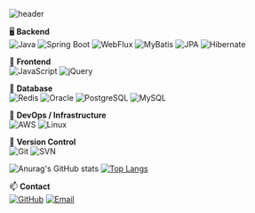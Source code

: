 ![header](https://capsule-render.vercel.app/api?type=venom&color=D4F4FA&fontColor=00D8FF&height=300&section=header&text=Heeyeon%20Eom&fontSize=90)

🖥️ **Backend**  
![Java](https://img.shields.io/badge/Java-007396?style=flat&logo=java&logoColor=white) ![Spring Boot](https://img.shields.io/badge/Spring%20Boot-6DB33F?style=flat&logo=spring&logoColor=white) ![WebFlux](https://img.shields.io/badge/WebFlux-6DB33F?style=flat&logo=spring&logoColor=white) ![MyBatis](https://img.shields.io/badge/MyBatis-000000?style=flat&logo=mybatis&logoColor=white) ![JPA](https://img.shields.io/badge/JPA-589636?style=flat) ![Hibernate](https://img.shields.io/badge/Hibernate-59666C?style=flat&logo=hibernate&logoColor=white)

🎨 **Frontend**  
![JavaScript](https://img.shields.io/badge/JavaScript-F7DF1E?style=flat&logo=javascript&logoColor=black)
![jQuery](https://img.shields.io/badge/jQuery-0769AD?style=flat&logo=jquery&logoColor=white)

💾 **Database**  
![Redis](https://img.shields.io/badge/Redis-DC382D?style=flat&logo=redis&logoColor=white)
![Oracle](https://img.shields.io/badge/Oracle-F80000?style=flat&logo=oracle&logoColor=white)
![PostgreSQL](https://img.shields.io/badge/PostgreSQL-336791?style=flat&logo=postgresql&logoColor=white)
![MySQL](https://img.shields.io/badge/MySQL-4479A1?style=flat&logo=mysql&logoColor=white)

🐧 **DevOps / Infrastructure**  
![AWS](https://img.shields.io/badge/AWS-232F3E?style=flat&logo=amazon-aws&logoColor=white)
![Linux](https://img.shields.io/badge/Linux-FCC624?style=flat&logo=linux&logoColor=black)

📁 **Version Control**  
![Git](https://img.shields.io/badge/Git-F05032?style=flat&logo=git&logoColor=white)
![SVN](https://img.shields.io/badge/SVN-809CC9?style=flat&logo=subversion&logoColor=white)


![Anurag's GitHub stats](https://github-readme-stats.vercel.app/api?username=heeDevUniq&show_icons=true&count_private=true&bg_color=ffffff&title_color=00C6ED&text_color=00C6ED&icon_color=00C6ED&border_color=00C6ED)
[![Top Langs](https://github-readme-stats.vercel.app/api/top-langs/?username=heeDevUniq&layout=compact&bg_color=ffffff&title_color=00C6ED&text_color=00C6ED&border_color=00C6ED)](https://github.com/heeDevUniq/github-readme-stats)

📫 **Contact**  
[![GitHub](https://img.shields.io/badge/GitHub-181717?style=flat&logo=github&logoColor=white)](https://github.com/heeDevUniq)
[![Email](https://img.shields.io/badge/Email-D14836?style=flat&logo=gmail&logoColor=white)](mailto:h_uv8@naver.com)
